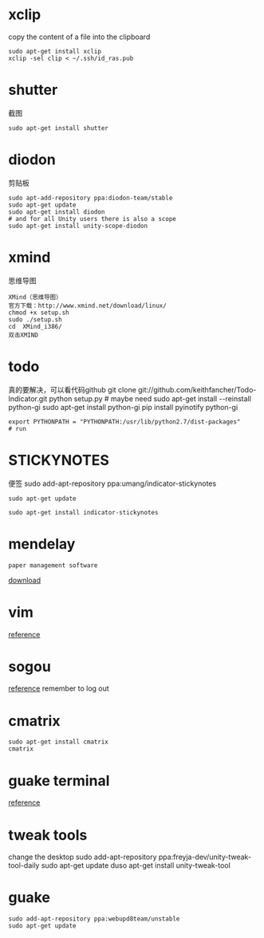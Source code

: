 # xclip
copy the content of a file into the clipboard 

```
sudo apt-get install xclip
xclip -sel clip < ~/.ssh/id_ras.pub
```


# shutter
截图
	
	sudo apt-get install shutter


# diodon

剪贴板

	sudo apt-add-repository ppa:diodon-team/stable
	sudo apt-get update
	sudo apt-get install diodon
	# and for all Unity users there is also a scope
	sudo apt-get install unity-scope-diodon

# xmind
思维导图

	XMind（思维导图）
	官方下载：http://www.xmind.net/download/linux/
	chmod +x setup.sh
	sudo ./setup.sh
	cd  XMind_i386/ 
	双击XMIND


# todo
真的要解决，可以看代码github
	git clone git://github.com/keithfancher/Todo-Indicator.git
	python setup.py
	# maybe need
	sudo apt-get install --reinstall python-gi
	sudo apt-get install python-gi
	pip install pyinotify
	python-gi

	export PYTHONPATH = "PYTHONPATH:/usr/lib/python2.7/dist-packages"
	# run


# STICKYNOTES
便签
	sudo add-apt-repository ppa:umang/indicator-stickynotes

	sudo apt-get update

	sudo apt-get install indicator-stickynotes

# mendelay
	paper management software

[download](https://www.mendeley.com/newsfeed/)


# vim

[reference](https://github.com/ma6174/vim)

# sogou

[reference](http://pinyin.sogou.com/linux/?r=pinyin%E3%80%82)
	remember to log out


# cmatrix
	sudo apt-get install cmatrix
	cmatrix


# guake terminal
[reference](https://github.com/Guake/guake)

# tweak tools
change the desktop
	sudo add-apt-repository ppa:freyja-dev/unity-tweak-tool-daily
	sudo apt-get update
	duso apt-get install unity-tweak-tool

# guake
	sudo add-apt-repository ppa:webupd8team/unstable
	sudo apt-get update